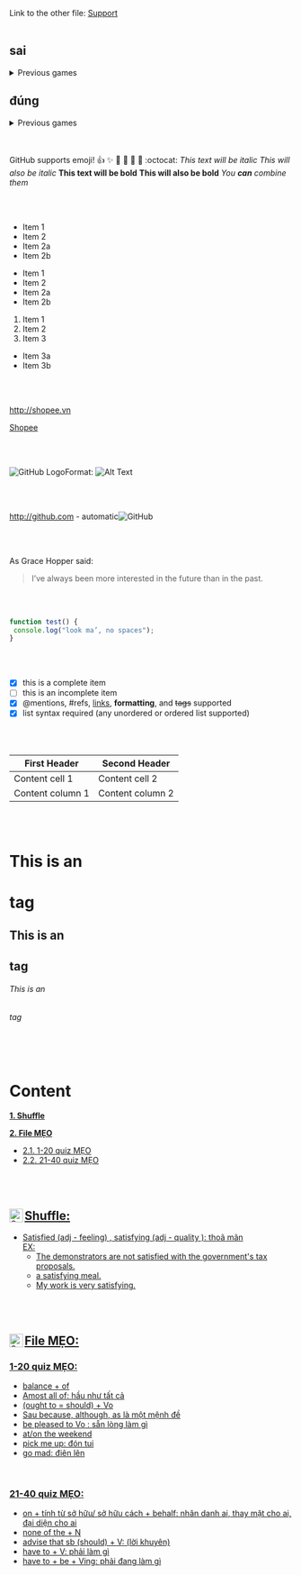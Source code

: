 Link to the other file: [Support](support_demo.md)
<br>
</br>
  
## sai 
<details>
  <summary>Previous games</summary>
 <br >
- d
- u
</details>
  

## đúng
<details>
  <summary>Previous games</summary>
 <br >
  
- d
- u
</details>

<br>
</br>

GitHub supports emoji!
:+1: :sparkles: :camel: :tada:
:rocket: :metal: :octocat: 
*This text will be italic*
_This will also be italic_
**This text will be bold**
__This will also be bold__
*You **can** combine them*

<br>
</br>

* Item 1
* Item 2
 * Item 2a
 * Item 2b

- Item 1
- Item 2
 - Item 2a
 - Item 2b

1. Item 1
2. Item 2
3. Item 3
 * Item 3a
 * Item 3b


<br>
</br>

http://shopee.vn

[Shopee](http://shopee.vn)

<br>
</br>

![GitHub Logo](/images/logo.png)Format: ![Alt Text](url)

<br>
</br>

http://github.com - automatic![GitHub](http://github.com)

<br>
</br>

As Grace Hopper said:
> I’ve always been more interested
> in the future than in the past.

<br>
</br>

```javascript
function test() {
 console.log("look ma’, no spaces");
}
```

<br>
</br>

- [x] this is a complete item
- [ ] this is an incomplete item
- [x] @mentions, #refs, [links](),
**formatting**, and <del>tags</del>
supported
- [x] list syntax required (any
unordered or ordered list
supported)

<br>
</br>

First Header | Second Header
------------ | -------------
Content cell 1 | Content cell 2
Content column 1 | Content column 2

<br>
</br>

# This is an <h1> tag
## This is an <h2> tag
###### This is an <h6> tag

<br>
</br>


# Content

**[1. Shuffle](#heading--1)**

**[2. File MẸO](#heading--2)**

  * [2.1. 1-20 quiz MẸO](#heading--2-1)
  * [2.2. 21-40 quiz MẸO](#heading--2-2)

  
  <br>
<br>

<div id="heading--1"/>
 
<a href=#content>
  <img align="left" alt="Quynh's Facebook" width="24px" src="https://img.icons8.com/material-outlined/24/fa314a/content.png" />

## Shuffle:
- Satisfied (adj - feeling) , satisfying (adj - quality ): thoã mãn
 <br> EX:
     - The demonstrators are not satisfied with the government's tax proposals.
     - a satisfying meal.
     - My work is very satisfying.
 <br>
<br>

<div id="heading--2"/>

<a href=#content>
  <img align="left" alt="Quynh's Facebook" width="24px" src="https://img.icons8.com/material-outlined/24/fa314a/content.png" />

## File MẸO: 

<div id="heading--2-1"/>

### 1-20 quiz MẸO: 

- balance + of
- Amost all of: hầu như tất cả 
- (ought to = should) + Vo
- Sau because, although, as là một mệnh đề  
- be pleased to Vo : sẵn lòng làm gì
- at/on the weekend    
- pick me up: đón tui
- go mad: điên lên
 

<br>
 
 <div id="heading--2-2"/>

### 21-40 quiz MẸO:
 
 - on + tính từ sở hữu/ sở hữu cách + behalf: nhân danh ai, thay mặt cho ai, đại diện cho ai
 - none of the + N
 - advise that sb (should) + V: (lời khuyên)
 - have to + V: phải làm gì
 - have to + be + Ving: phải đang làm gì
